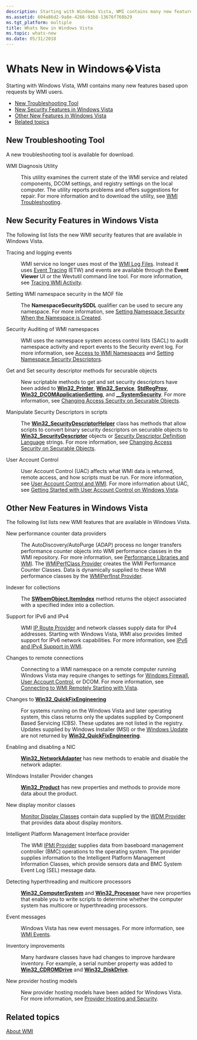 ```yaml
---
description: Starting with Windows Vista, WMI contains many new features based upon requests by WMI users.
ms.assetid: 604a86d2-9a8e-4266-93b8-13676f768b29
ms.tgt_platform: multiple
title: Whats New in Windows Vista
ms.topic: whats-new
ms.date: 05/31/2018
---
```


# Whats New in Windows�Vista

Starting with Windows Vista, WMI contains many new features based upon requests by WMI users.

-   [New Troubleshooting Tool](#new-troubleshooting-tool)
-   [New Security Features in Windows Vista](#new-security-features-in-windows-vista)
-   [Other New Features in Windows Vista](#other-new-features-in-windows-vista)
-   [Related topics](#related-topics)

## New Troubleshooting Tool

A new troubleshooting tool is available for download.

<dl> <dt>

<span id="WMI_Diagnosis_Utility"></span><span id="wmi_diagnosis_utility"></span><span id="WMI_DIAGNOSIS_UTILITY"></span>WMI Diagnosis Utility
</dt> <dd>

This utility examines the current state of the WMI service and related components, DCOM settings, and registry settings on the local computer. The utility reports problems and offers suggestions for repair. For more information and to download the utility, see [WMI Troubleshooting](/windows/win32/wmisdk/wmi-troubleshooting).

</dd> </dl>

## New Security Features in Windows Vista

The following list lists the new WMI security features that are available in Windows Vista.

<dl> <dt>

<span id="Tracing_and_logging_events"></span><span id="tracing_and_logging_events"></span><span id="TRACING_AND_LOGGING_EVENTS"></span>Tracing and logging events
</dt> <dd>

WMI service no longer uses most of the [WMI Log Files](wmi-log-files.md). Instead it uses [Event Tracing](/windows/desktop/ETW/event-tracing-portal) (ETW) and events are available through the **Event Viewer** UI or the Wevtutil command line tool. For more information, see [Tracing WMI Activity](tracing-wmi-activity.md).

</dd> <dt>

<span id="Setting_WMI_namespace_security_in_the_MOF_file"></span><span id="setting_wmi_namespace_security_in_the_mof_file"></span><span id="SETTING_WMI_NAMESPACE_SECURITY_IN_THE_MOF_FILE"></span>Setting WMI namespace security in the MOF file
</dt> <dd>

The **NamespaceSecuritySDDL** qualifier can be used to secure any namespace. For more information, see [Setting Namespace Security When the Namespace is Created](setting-namespace-security-when-the-namespace-is-created.md).

</dd> <dt>

<span id="Security_Auditing_of_WMI_namespaces"></span><span id="security_auditing_of_wmi_namespaces"></span><span id="SECURITY_AUDITING_OF_WMI_NAMESPACES"></span>Security Auditing of WMI namespaces
</dt> <dd>

WMI uses the namespace system access control lists (SACL) to audit namespace activity and report events to the Security event log. For more information, see [Access to WMI Namespaces](access-to-wmi-namespaces.md) and [Setting Namespace Security Descriptors](setting-namespace-security-descriptors.md).

</dd> <dt>

<span id="Get_and_Set_security_descriptor_methods_for_securable_objects"></span><span id="get_and_set_security_descriptor_methods_for_securable_objects"></span><span id="GET_AND_SET_SECURITY_DESCRIPTOR_METHODS_FOR_SECURABLE_OBJECTS"></span>Get and Set security descriptor methods for securable objects
</dt> <dd>

New scriptable methods to get and set security descriptors have been added to [**Win32\_Printer**](/windows/desktop/CIMWin32Prov/win32-printer), [**Win32\_Service**](/windows/desktop/CIMWin32Prov/win32-service), [**StdRegProv**](/previous-versions/windows/desktop/regprov/stdregprov), [**Win32\_DCOMApplicationSetting**](/windows/desktop/CIMWin32Prov/win32-dcomapplicationsetting), and [**\_\_SystemSecurity**](--systemsecurity.md). For more information, see [Changing Access Security on Securable Objects](changing-access-security-on-securable-objects.md).

</dd> <dt>

<span id="Manipulate_Security_Descriptors_in_scripts"></span><span id="manipulate_security_descriptors_in_scripts"></span><span id="MANIPULATE_SECURITY_DESCRIPTORS_IN_SCRIPTS"></span>Manipulate Security Descriptors in scripts
</dt> <dd>

The [**Win32\_SecurityDescriptorHelper**](/previous-versions/windows/desktop/secrcw32prov/win32-securitydescriptorhelper) class has methods that allow scripts to convert binary security descriptors on securable objects to [**Win32\_SecurityDescriptor**](/previous-versions/windows/desktop/secrcw32prov/win32-securitydescriptor) objects or [Security Descriptor Definition Language](/windows/desktop/SecAuthZ/security-descriptor-definition-language) strings. For more information, see [Changing Access Security on Securable Objects](changing-access-security-on-securable-objects.md).

</dd> <dt>

<span id="User_Account_Control"></span><span id="user_account_control"></span><span id="USER_ACCOUNT_CONTROL"></span>User Account Control
</dt> <dd>

User Account Control (UAC) affects what WMI data is returned, remote access, and how scripts must be run. For more information, see [User Account Control and WMI](user-account-control-and-wmi.md). For more information about UAC, see [Getting Started with User Account Control on Windows Vista](https://support.microsoft.com/help/922708/how-to-use-user-account-control-uac-in-windows-vista).

</dd> </dl>

## Other New Features in Windows Vista

The following list lists new WMI features that are available in Windows Vista.

<dl> <dt>

<span id="New_performance_counter_data_providers"></span><span id="new_performance_counter_data_providers"></span><span id="NEW_PERFORMANCE_COUNTER_DATA_PROVIDERS"></span>New performance counter data providers
</dt> <dd>

The AutoDiscovery/AutoPurge (ADAP) process no longer transfers performance counter objects into WMI performance classes in the WMI repository. For more information, see [Performance Libraries and WMI](performance-libraries-and-wmi.md). The [WMIPerfClass Provider](wmiperfclass-provider.md) creates the WMI Performance Counter Classes. Data is dynamically supplied to these WMI performance classes by the [WMIPerfInst Provider](wmiperfinst-provider.md).

</dd> <dt>

<span id="Indexer_for_collections"></span><span id="indexer_for_collections"></span><span id="INDEXER_FOR_COLLECTIONS"></span>Indexer for collections
</dt> <dd>

The [**SWbemObject.ItemIndex**](swbemobjectset-itemindex.md) method returns the object associated with a specified index into a collection.

</dd> <dt>

<span id="Support_for_IPv6_and_IPv4"></span><span id="support_for_ipv6_and_ipv4"></span><span id="SUPPORT_FOR_IPV6_AND_IPV4"></span>Support for IPv6 and IPv4
</dt> <dd>

WMI [IP Route Provider](/previous-versions/windows/desktop/wmiiprouteprov/ip-route-provider) and network classes supply data for IPv4 addresses. Starting with Windows Vista, WMI also provides limited support for IPv6 network capabilities. For more information, see [IPv6 and IPv4 Support in WMI](ipv6-and-ipv4-support-in-wmi.md).

</dd> <dt>

<span id="Changes_to_remote_connections"></span><span id="changes_to_remote_connections"></span><span id="CHANGES_TO_REMOTE_CONNECTIONS"></span>Changes to remote connections
</dt> <dd>

Connecting to a WMI namespace on a remote computer running Windows Vista may require changes to settings for [Windows Firewall](/windows/security/operating-system-security/network-security/windows-firewall/windows-firewall-with-advanced-security), [User Account Control](/previous-versions/aa905108(v=msdn.10)), or DCOM. For more information, see [Connecting to WMI Remotely Starting with Vista](connecting-to-wmi-remotely-starting-with-vista.md).

</dd> <dt>

<span id="Changes_to_________Win32_QuickFixEngineering"></span><span id="changes_to_________win32_quickfixengineering"></span><span id="CHANGES_TO_________WIN32_QUICKFIXENGINEERING"></span>Changes to [**Win32\_QuickFixEngineering**](/windows/desktop/CIMWin32Prov/win32-quickfixengineering)
</dt> <dd>

For systems running on the Windows Vista and later operating system, this class returns only the updates supplied by Component Based Servicing (CBS). These updates are not listed in the registry. Updates supplied by Windows Installer (MSI) or the [Windows Update](https://update.microsoft.com/microsoftupdate/v6/default.aspx?ln=en-us) are not returned by [**Win32\_QuickFixEngineering**](/windows/desktop/CIMWin32Prov/win32-quickfixengineering).

</dd> <dt>

<span id="Enabling_and_disabling_a_NIC"></span><span id="enabling_and_disabling_a_nic"></span><span id="ENABLING_AND_DISABLING_A_NIC"></span>Enabling and disabling a NIC
</dt> <dd>

[**Win32\_NetworkAdapter**](/windows/desktop/CIMWin32Prov/win32-networkadapter) has new methods to enable and disable the network adapter.

</dd> <dt>

<span id="Windows_Installer_Provider_changes"></span><span id="windows_installer_provider_changes"></span><span id="WINDOWS_INSTALLER_PROVIDER_CHANGES"></span>Windows Installer Provider changes
</dt> <dd>

[**Win32\_Product**](/previous-versions/windows/desktop/legacy/aa394378(v=vs.85)) has new properties and methods to provide more data about the product.

</dd> <dt>

<span id="New_display_monitor_classes"></span><span id="new_display_monitor_classes"></span><span id="NEW_DISPLAY_MONITOR_CLASSES"></span>New display monitor classes
</dt> <dd>

[Monitor Display Classes](/windows/desktop/WmiCoreProv/wmi-core-provider-) contain data supplied by the [WDM Provider](/windows/desktop/WmiCoreProv/wdm-provider) that provides data about display monitors.

</dd> <dt>

<span id="Intelligent_Platform_Management_Interface_provider"></span><span id="intelligent_platform_management_interface_provider"></span><span id="INTELLIGENT_PLATFORM_MANAGEMENT_INTERFACE_PROVIDER"></span>Intelligent Platform Management Interface provider
</dt> <dd>

The WMI [IPMI Provider](/previous-versions/windows/desktop/ipmiprv/ipmi-provider) supplies data from baseboard management controller (BMC) operations to the operating system. The provider supplies information to the Intelligent Platform Management Information Classes, which provide sensors data and BMC System Event Log (SEL) message data.

</dd> <dt>

<span id="Detecting_hyperthreading_and_multicore_processors"></span><span id="detecting_hyperthreading_and_multicore_processors"></span><span id="DETECTING_HYPERTHREADING_AND_MULTICORE_PROCESSORS"></span>Detecting hyperthreading and multicore processors
</dt> <dd>

[**Win32\_ComputerSystem**](/windows/desktop/CIMWin32Prov/win32-computersystem) and [**Win32\_Processor**](/windows/desktop/CIMWin32Prov/win32-processor) have new properties that enable you to write scripts to determine whether the computer system has multicore or hyperthreading processors.

</dd> <dt>

<span id="Event_messages"></span><span id="event_messages"></span><span id="EVENT_MESSAGES"></span>Event messages
</dt> <dd>

Windows Vista has new event messages. For more information, see [WMI Events](wmi-events.md).

</dd> <dt>

<span id="Inventory_improvements"></span><span id="inventory_improvements"></span><span id="INVENTORY_IMPROVEMENTS"></span>Inventory improvements
</dt> <dd>

Many hardware classes have had changes to improve hardware inventory. For example, a serial number property was added to [**Win32\_CDROMDrive**](/windows/desktop/CIMWin32Prov/win32-cdromdrive) and [**Win32\_DiskDrive**](/windows/desktop/CIMWin32Prov/win32-diskdrive).

</dd> <dt>

<span id="New_provider_hosting_models"></span><span id="new_provider_hosting_models"></span><span id="NEW_PROVIDER_HOSTING_MODELS"></span>New provider hosting models
</dt> <dd>

New provider hosting models have been added for Windows Vista. For more information, see [Provider Hosting and Security](provider-hosting-and-security.md).

</dd> </dl>

## Related topics

<dl> <dt>

[About WMI](about-wmi.md)
</dt> </dl>

 

 
